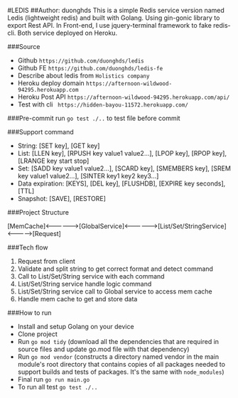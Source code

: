 #LEDIS
##Author: duonghds
This is a simple Redis service version named Ledis (lightweight redis)
and built with Golang. Using gin-gonic library to export Rest API.
In Front-end, I use jquery-terminal framework to fake redis-cli.
Both service deployed on Heroku.

###Source
- Github `https://github.com/duonghds/ledis`
- Github FE `https://github.com/duonghds/ledis-fe`
- Describe about ledis from `Holistics company`
- Heroku deploy domain `https://afternoon-wildwood-94295.herokuapp.com`
- Heroku Post API `https://afternoon-wildwood-94295.herokuapp.com/api/`
- Test with cli ` https://hidden-bayou-11572.herokuapp.com/`

###Pre-commit
run `go test ./..` to test file before commit            

###Support command
- String: [SET key], [GET key]
- List: [LLEN key], [RPUSH key value1 value2...], [LPOP key], [RPOP key], [LRANGE key start stop]
- Set: [SADD key value1 value2...], [SCARD key], [SMEMBERS key], [SREM key value1 value2...], [SINTER key1 key2 key3...]
- Data expiration: [KEYS], [DEL key], [FLUSHDB], [EXPIRE key seconds], [TTL]
- Snapshot: [SAVE], [RESTORE]

###Project Structure

[MemCache]<------>[GlobalService]<------>[List/Set/StringService]<----->[Request]

###Tech flow
1. Request from client
2. Validate and split string to get correct format and detect command
3. Call to List/Set/String service with each command
4. List/Set/String service handle logic command
5. List/Set/String service call to Global service to access mem cache
6. Handle mem cache to get and store data

###How to run
- Install and setup Golang on your device
- Clone project
- Run `go mod tidy` (download all the dependencies that are required in
source files and update go.mod file with that dependency)
- Run `go mod vendor` (constructs a directory named vendor in the main module's
root directory that contains copies of all packages needed to support builds
and tests of packages. It's the same with `node_modules`)
- Final run `go run main.go`
- To run all test `go test ./..`